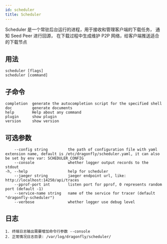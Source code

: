 ```yaml
---
id: scheduler
title: Scheduler
---
```


Scheduler 是一个常驻后台运行的进程，用于接收和管理客户端的下载任务，
通知 Seed Peer 进行回源， 在下载过程中生成维护 P2P 网络，给客户端推送适合的下载节点

## 用法

```text
scheduler [flags]
scheduler [command]
```

## 子命令

```text
completion  generate the autocompletion script for the specified shell
doc         generate documents
help        Help about any command
plugin      show plugin
version     show version
```

## 可选参数

<!-- markdownlint-disable -->

```text
    --config string         the path of configuration file with yaml extension name, default is /etc/dragonfly/scheduler.yaml, it can also be set by env var: SCHEDULER_CONFIG
    --console               whether logger output records to the stdout
-h, --help                  help for scheduler
    --jaeger string         jaeger endpoint url, like: http://localhost:14250/api/traces
    --pprof-port int        listen port for pprof, 0 represents random port (default -1)
    --service-name string   name of the service for tracer (default "dragonfly-scheduler")
    --verbose               whether logger use debug level
```

<!-- markdownlint-restore -->

## 日志

```text
1. 终端日志输出需要增加命令行参数 --console
2. 正常情况日志目录: /var/log/dragonfly/scheduler/
```
